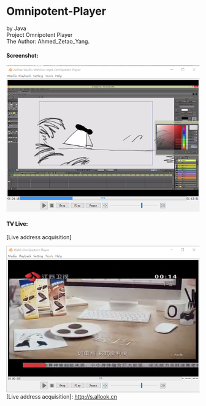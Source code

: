 # Omnipotent-Player
by Java  
Project Omnipotent Player   
The Author: Ahmed_Zetao_Yang.     


#### Screenshot:   

![image](https://github.com/ZetaoYang/Omnipotent-Player/raw/master/screenshot.png)  

#### TV Live:
[Live address acquisition]

![image](https://github.com/ZetaoYang/Omnipotent-Player/raw/master/screenshot_live.png)  
[Live address acquisition]:        http://s.allook.cn
